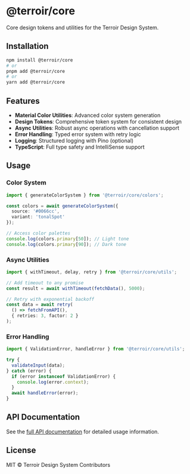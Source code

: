 # @terroir/core

Core design tokens and utilities for the Terroir Design System.

## Installation

```bash
npm install @terroir/core
# or
pnpm add @terroir/core
# or
yarn add @terroir/core
```

## Features

- **Material Color Utilities**: Advanced color system generation
- **Design Tokens**: Comprehensive token system for consistent design
- **Async Utilities**: Robust async operations with cancellation support
- **Error Handling**: Typed error system with retry logic
- **Logging**: Structured logging with Pino (optional)
- **TypeScript**: Full type safety and IntelliSense support

## Usage

### Color System

```typescript
import { generateColorSystem } from '@terroir/core/colors';

const colors = await generateColorSystem({
  source: '#0066cc',
  variant: 'tonalSpot'
});

// Access color palettes
console.log(colors.primary[50]); // Light tone
console.log(colors.primary[90]); // Dark tone
```

### Async Utilities

```typescript
import { withTimeout, delay, retry } from '@terroir/core/utils';

// Add timeout to any promise
const result = await withTimeout(fetchData(), 5000);

// Retry with exponential backoff
const data = await retry(
  () => fetchFromAPI(),
  { retries: 3, factor: 2 }
);
```

### Error Handling

```typescript
import { ValidationError, handleError } from '@terroir/core/utils';

try {
  validateInput(data);
} catch (error) {
  if (error instanceof ValidationError) {
    console.log(error.context);
  }
  await handleError(error);
}
```

## API Documentation

See the [full API documentation](https://terroir-ds.github.io/core/api/) for detailed usage information.

## License

MIT © Terroir Design System Contributors